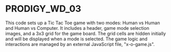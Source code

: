 # PRODIGY_WD_03
This code sets up a Tic Tac Toe game with two modes: Human vs Human and Human vs Computer. It includes a header, game mode selection images, and a 3x3 grid for the game board. The grid cells are hidden initially and will be displayed when a mode is selected. The game logic and interactions are managed by an external JavaScript file, "x-o-game.js".
